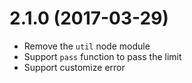 # 2.1.0 (2017-03-29)
 * Remove the `util` node module
 * Support `pass` function to pass the limit
 * Support customize error
